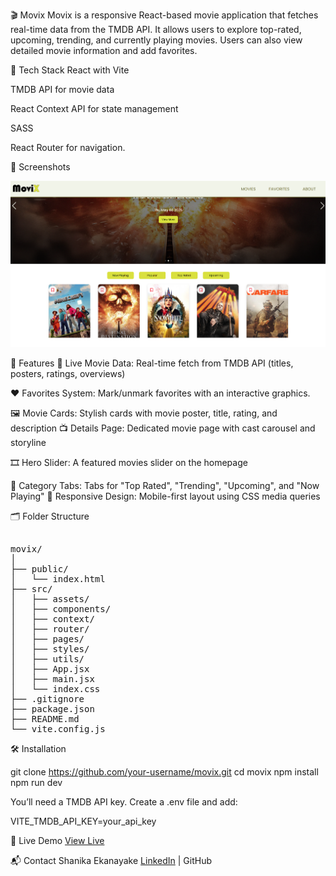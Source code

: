 
🎬 Movix
Movix is a responsive React-based movie application that fetches real-time data from the TMDB API. It allows users to explore top-rated, upcoming, trending, and currently playing movies. Users can also view detailed movie information and add favorites.

🚀 Tech Stack
React with Vite

TMDB API for movie data

React Context API for state management

SASS

React Router for navigation.

📸 Screenshots

![App Screenshot](./src/assets/movix-screenshot.png)


🧩 Features
🔄 Live Movie Data: Real-time fetch from TMDB API (titles, posters, ratings, overviews)

❤️ Favorites System: Mark/unmark favorites with an interactive graphics.

🖼️ Movie Cards: Stylish cards with movie poster, title, rating, and description
📺 Details Page: Dedicated movie page with cast carousel and storyline

🎞️ Hero Slider: A featured movies slider on the homepage

🔘 Category Tabs: Tabs for "Top Rated", "Trending", "Upcoming", and "Now Playing"
📱 Responsive Design: Mobile-first layout using CSS media queries

🗂️ Folder Structure
<pre lang="markdown"> 
movix/
│
├── public/
│   └── index.html
├── src/
│   ├── assets/
│   ├── components/
│   ├── context/
│   ├── router/
│   ├── pages/
│   ├── styles/
│   ├── utils/
│   ├── App.jsx
│   ├── main.jsx
│   └── index.css
├── .gitignore
├── package.json
├── README.md
└── vite.config.js
</pre>
  
🛠️ Installation

git clone https://github.com/your-username/movix.git
cd movix
npm install
npm run dev

You’ll need a TMDB API key. Create a .env file and add:

VITE_TMDB_API_KEY=your_api_key

🔗 Live Demo
[View Live](https://shanikacode.in/movix/)

📬 Contact
Shanika Ekanayake
[LinkedIn](https://www.linkedin.com/in/shanikajayawardane/) | GitHub

